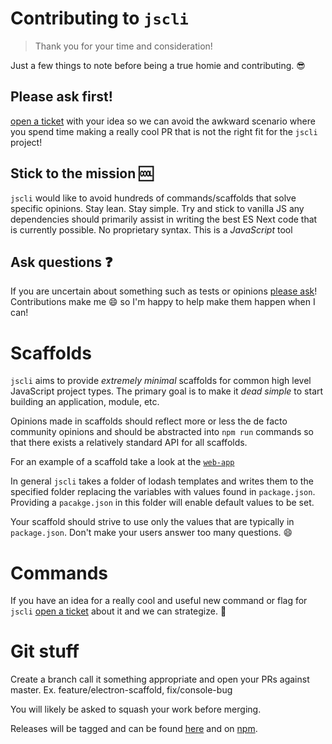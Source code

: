 # Contributing to `jscli`
> Thank you for your time and consideration!

Just a few things to note before being a true homie and contributing.
:sunglasses:

## Please ask first!

[open a ticket][new-issue] with your idea so we can avoid 
the awkward scenario where you spend time making a really cool 
PR that is not the right fit for the `jscli` project!

## Stick to the mission :cool:

`jscli` would like to avoid hundreds of commands/scaffolds that solve 
specific opinions. Stay lean. Stay simple. Try and stick to vanilla JS
any dependencies should primarily assist in writing the best ES Next code
that is currently possible. No proprietary syntax. This is a *JavaScript* tool

## Ask questions :question:

If you are uncertain about something such as tests or opinions
[please ask][new-issue]! Contributions make me :smile: so I'm
happy to help make them happen when I can!

# Scaffolds

`jscli` aims to provide _extremely minimal_ scaffolds for common
high level JavaScript project types. The primary goal is to make
it *dead simple* to start building an application, module, etc.

Opinions made in scaffolds should reflect more or less the de facto
community opinions and should be abstracted into `npm run` commands
so that there exists a relatively standard API for all scaffolds.

For an example of a scaffold take a look at the [`web-app`][web-app]

In general `jscli` takes a folder of lodash templates and writes
them to the specified folder replacing the variables with values
found in `package.json`. Providing a `pacakge.json` in this folder
will enable default values to be set.

Your scaffold should strive to use only the values that are typically
in `package.json`. Don't make your users answer too many questions. 
:smile:

# Commands

If you have an idea for a really cool and useful new command or flag
for `jscli` [open a ticket][new-issue] about it and we can strategize.
:punch:

# Git stuff

Create a branch call it something appropriate and open your PRs
against master. Ex. feature/electron-scaffold, fix/console-bug

You will likely be asked to squash your work before merging.

Releases will be tagged and can be found [here][releases] and on
[npm][npm].

[web-app]: ./scaffolds/web-app
[new-issue]: https://github.com/LegitTalon/jscli/issues/new
[releases]: https://github.com/LegitTalon/jscli/releases
[npm]: https://www.npmjs.com/package/jscli
